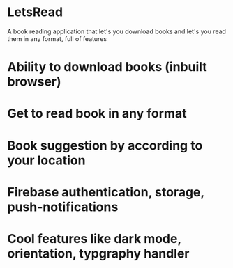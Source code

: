 # LetsRead
A book reading application that let's you download books and let's you read them in any format, full of features

# Ability to download books (inbuilt browser)
# Get to read book in any format
# Book suggestion by according to your location
# Firebase authentication, storage, push-notifications
# Cool features like dark mode, orientation, typgraphy handler

